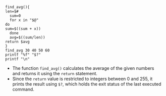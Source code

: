 ```
find_avg(){
len=$#
  sum=0
  for x in "$@"
do
sum=$((sum + x))
  done
  avg=$((sum/len))
return $avg
}
find_avg 30 40 50 60
printf "%f" "$?"
printf "\n"
```

- The function `find_avg()` calculates the average of the given numbers and returns it using the `return` statement.
- Since the `return` value is restricted to integers between 0 and 255, it prints the result using `$?`, which holds the exit status of the last executed command.
